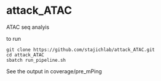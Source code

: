 # attack_ATAC
ATAC seq analyis

to run
```
git clone https://github.com/stajichlab/attack_ATAC.git
cd attack_ATAC
sbatch run_pipeline.sh
```

See the output in coverage/pre_mPing


